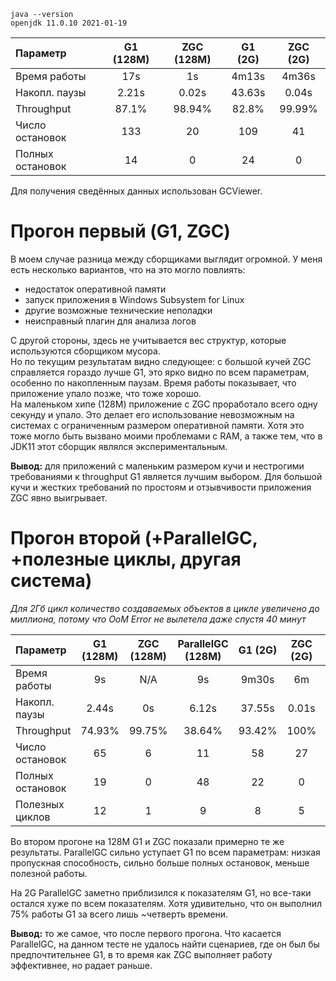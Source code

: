 ```
java --version
openjdk 11.0.10 2021-01-19
```

| Параметр              | G1 (128M) | ZGC (128M)    | G1 (2G)   | ZGC (2G)  |
| :---                  |    :----: |    :----:     | :----:    | :----:    |
| Время работы          | 17s       | 1s            | 4m13s     | 4m36s     |
| Накопл. паузы         | 2.21s     | 0.02s         | 43.63s    | 0.04s     |
| Throughput            | 87.1%     | 98.94%        | 82.8%     | 99.99%    |
| Число остановок       | 133       | 20            | 109       | 41        |
| Полных остановок      | 14        | 0             | 24        | 0         |

Для получения сведённых данных использован GCViewer.

# Прогон первый (G1, ZGC)

В моем случае разница между сборщиками выглядит огромной. 
У меня есть несколько вариантов, что на это могло повлиять:
- недостаток оперативной памяти
- запуск приложения в Windows Subsystem for Linux
- другие возможные технические неполадки
- неисправный плагин для анализа логов

С другой стороны, здесь не учитывается вес структур, которые
используются сборщиком мусора.  
Но по текущим результатам видно следующее: с большой кучей ZGC справляется гораздо лучше G1, это ярко видно по всем параметрам, особенно по накопленным паузам. Время работы показывает, что приложение упало позже, что тоже хорошо.  
На маленьком хипе (128М) приложение с ZGC проработало всего одну секунду и упало. Это делает его использование невозможным на системах с ограниченным размером оперативной памяти. Хотя это тоже могло быть вызвано моими проблемами с RAM, а также тем, что в JDK11 этот сборщик являлся экспериментальным.

**Вывод:** для приложений с маленьким размером кучи и нестрогими требованиями к throughput G1 является лучшим выбором. Для большой кучи и жестких требований по простоям и отзывчивости приложения ZGC явно выигрывает.

# Прогон второй (+ParallelGC, +полезные циклы, другая система)

*Для 2Гб цикл количество создаваемых объектов в цикле увеличено до миллиона, потому что OoM Error не вылетела даже спустя 40 минут*

| Параметр              | G1 (128M) | ZGC (128M)    | ParallelGC (128M)     | G1 (2G)   | ZGC (2G)  | ParallelGC (2G)   |
| :---                  |   :----:  |    :----:     |    :----:             | :----:    | :----:    |      :----:       |
| Время работы          | 9s        | N/A           | 9s                    | 9m30s     | 6m        | 2m34s             |
| Накопл. паузы         | 2.44s     | 0s            | 6.12s                 | 37.55s    | 0.01s     | 14.04s            |
| Throughput            | 74.93%    | 99.75%        | 38.64%                | 93.42%    | 100%      | 90.89%            |
| Число остановок       | 65        | 6             | 11                    | 58        | 27        | 6                 |
| Полных остановок      | 19        | 0             | 48                    | 22        | 0         | 9                 |
| Полезных циклов       | 12        | 1             | 9                     | 8         | 5         | 6                 |

Во втором прогоне на 128M G1 и ZGC показали примерно те же результаты. ParallelGC сильно уступает G1 по всем параметрам: низкая
пропускная способность, сильно больше полных остановок, меньше полезной работы.  

На 2G ParallelGC заметно приблизился к показателям G1, но все-таки остался хуже по всем показателям. Хотя удивительно, что
он выполнил 75% работы G1 за всего лишь ~четверть времени.

**Вывод:** то же самое, что после первого прогона. Что касается ParallelGC, на данном тесте не удалось найти сценариев, где
он был бы предпочтительнее G1, в то время как ZGC выполняет работу эффективнее, но радает раньше.
